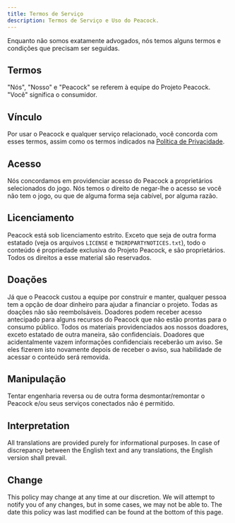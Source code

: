 ```yaml
---
title: Termos de Serviço
description: Termos de Serviço e Uso do Peacock.
---
```


Enquanto não somos exatamente advogados, nós temos alguns termos e condições que precisam ser seguidas.

## Termos

"Nós", "Nosso" e "Peacock" se referem à equipe do Projeto Peacock. "Você" significa o consumidor.

## Vínculo

Por usar o Peacock e qualquer serviço relacionado, você concorda com esses termos, assim como os termos indicados na [Política de Privacidade](./privacy-policy.md).

## Acesso

Nós concordamos em providenciar acesso do Peacock a proprietários selecionados do jogo. Nós temos o direito de negar-lhe o acesso se você não tem o jogo, ou que de alguma forma seja cabível, por alguma razão.

## Licenciamento

Peacock está sob licenciamento estrito. Exceto que seja de outra forma estatado (veja os arquivos `LICENSE` e `THIRDPARTYNOTICES.txt`), todo o conteúdo é propriedade exclusiva do Projeto Peacock, e são proprietários. Todos os direitos a esse material são reservados.

## Doações

Já que o Peacock custou a equipe por construir e manter, qualquer pessoa tem a opção de doar dinheiro para ajudar a financiar o projeto. Todas as doações não são reembolsáveis. Doadores podem receber acesso antecipado para alguns recursos do Peacock que não estão prontas para o consumo público. Todos os materiais providenciados aos nossos doadores, exceto estatado de outra maneira, são confidenciais. Doadores que acidentalmente vazem informações confidenciais receberão um aviso. Se eles fizerem isto novamente depois de receber o aviso, sua habilidade de acessar o conteúdo será removida.

## Manipulação

Tentar engenharia reversa ou de outra forma desmontar/remontar o Peacock e/ou seus serviços conectados não é permitido.

## Interpretation

All translations are provided purely for informational purposes. In case of discrepancy between the English text and any translations, the English version shall prevail.

## Change

This policy may change at any time at our discretion. We will attempt to notify you of any changes, but in some cases, we may not be able to. The date this policy was last modified can be found at the bottom of this page.
